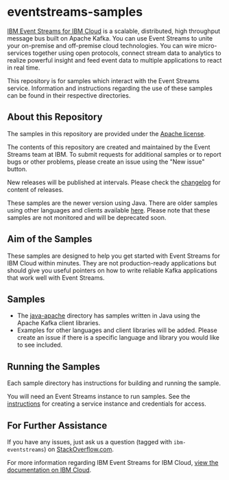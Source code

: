 # eventstreams-samples

[IBM Event Streams for IBM Cloud](https://www.ibm.com/uk-en/cloud/event-streams)
is a scalable, distributed, high throughput message bus built on Apache Kafka.
You can use Event Streams to unite your on-premise and off-premise cloud
technologies. You can wire micro-services together using open protocols,
connect stream data to analytics to realize powerful insight and feed event
data to multiple applications to react in real time.

This repository is for samples which interact with the Event Streams service.
Information and instructions regarding the use of these samples can be found in
their respective directories.

## About this Repository

The samples in this repository are provided under the [Apache license](./LICENSE).

The contents of this repository are created and maintained by the Event Streams team at IBM.
To submit requests for additional samples or to report bugs or other problems,
please create an issue using the "New issue" button.

New releases will be published at intervals.
Please check the [changelog](./CHANGELOG.md) for content of releases.

These samples are the newer version using Java. There are older samples using other languages and clients available [here](https://github.com/ibm-messaging/event-streams-samples). Please note that these samples are not monitored and will be deprecated soon. 

## Aim of the Samples

These samples are designed to help you get started with Event Streams for IBM
Cloud within minutes. They are not production-ready applications but should
give you useful pointers on how to write reliable Kafka applications that work
well with Event Streams.

## Samples

- The [java-apache](./java-apache/README.md) directory has samples written in Java using the Apache Kafka client libraries.
- Examples for other languages and client libraries will be added. Please create an issue if there is a specific language and library you would like to see included.

## Running the Samples

Each sample directory has instructions for building and running the sample.

You will need an Event Streams instance to run samples.
See the [instructions](./Instructions.md) for creating a service instance and credentials for access. 


## For Further Assistance

If you have any issues, just ask us a question (tagged with `ibm-eventstreams`)
on [StackOverflow.com](http://stackoverflow.com/questions/tagged/ibm-eventstreams).

For more information regarding IBM Event Streams for IBM Cloud,
[view the documentation on IBM Cloud](https://cloud.ibm.com/docs/services/EventStreams?topic=EventStreams-getting-started).

